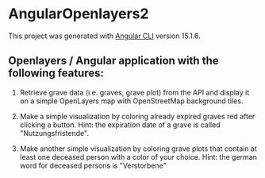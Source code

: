 # AngularOpenlayers2

This project was generated with [Angular CLI](https://github.com/angular/angular-cli) version 15.1.6.

## Openlayers / Angular application with the following features:

1. Retrieve grave data (i.e. graves, grave plot) from the API and display it on a simple OpenLayers map with OpenStreetMap background tiles.

2. Make a simple visualization by coloring already expired graves red after clicking a button. Hint: the expiration date of a grave is called "Nutzungsfristende".

3. Make another simple visualization by coloring grave plots that contain at least one deceased person with a color of your choice. Hint: the german word for deceased persons is "Verstorbene"
